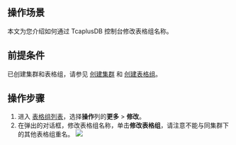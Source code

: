 ## 操作场景 
本文为您介绍如何通过 TcaplusDB 控制台修改表格组名称。

## 前提条件
已创建集群和表格组，请参见 [创建集群](https://cloud.tencent.com/document/product/596/38807) 和 [创建表格组](https://cloud.tencent.com/document/product/596/38809)。

## 操作步骤
1. 进入 [表格组列表](https://console.cloud.tencent.com/tcaplusdb/app)，选择**操作**列的**更多** > **修改**。
2. 在弹出的对话框，修改表格组名称，单击**修改表格组**，请注意不能与同集群下的其他表格组重名。
![](https://qcloudimg.tencent-cloud.cn/raw/3a3098a11232026be2bbc9cca5e8261e.png)

